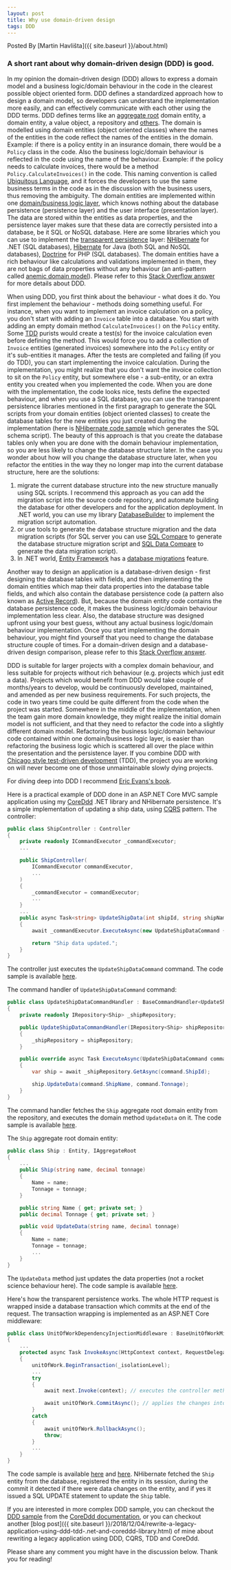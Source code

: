 ```yaml
---
layout: post
title: Why use domain-driven design
tags: DDD
---
```

Posted By [Martin Havlišta]({{ site.baseurl }}/about.html)

### A short rant about why domain-driven design (DDD) is good.
<!--more-->

In my opinion the domain-driven design (DDD) allows to express a domain model and a business logic/domain behaviour in the code in the clearest possible object oriented form. DDD defines a standardized approach how to design a domain model, so developers can understand the implementation more easily, and can effectively communicate with each other using the DDD terms. DDD defines terms like an [aggregate root](https://stackoverflow.com/questions/1958621/whats-an-aggregate-root) domain entity, a domain entity, a value object, a repository and [others](https://en.wikipedia.org/wiki/Domain-driven_design#Building_blocks). The domain is modelled using domain entities (object oriented classes)  where the names of the entities in the code reflect the names of the entities in the domain. Example: if there is a policy entity in an insurance domain, there would be a `Policy` class in the code. Also the business logic/domain behaviour is reflected in the code using the name of the behaviour. Example: if the policy needs to calculate invoices, there would be a method `Policy.CalculateInvoices()` in the code. This naming convention is called [Ubiquitous Language](https://martinfowler.com/bliki/UbiquitousLanguage.html), and it forces the developers to use the same business terms in the code as in the discussion with the business users, thus removing the ambiguity. The domain entities are implemented within one [domain/business logic layer](https://martinfowler.com/bliki/PresentationDomainDataLayering.html), which knows nothing about the database persistence (persistence layer) and the user interface (presentation layer). The data are stored within the entities as data properties, and the persistence layer makes sure that these data are correctly persisted into a database, be it SQL or NoSQL database. Here are some libraries which you can use to implement the [transparent persistence](https://stackoverflow.com/a/20863185/379279) layer: [NHibernate](http://nhibernate.info/) for .NET (SQL databases), [Hibernate](http://hibernate.org/) for Java (both SQL and NoSQL databases), [Doctrine](https://www.doctrine-project.org/projects/doctrine-orm/en/2.6/tutorials/getting-started.html) for PHP (SQL databases). The domain entities have a rich behaviour like calculations and validations implemented in them, they are not bags of data properties without any behaviour (an anti-pattern called [anemic domain model](https://www.martinfowler.com/bliki/AnemicDomainModel.html)). Please refer to this [Stack Overflow answer](https://stackoverflow.com/a/1222488/379279) for more details about DDD. 

When using DDD, you first think about the behaviour - what does it do. You first implement the behaviour - methods doing something useful. For instance, when you want to implement an invoice calculation on a policy, you don't start with adding an `Invoice` table into a database. You start with adding an empty domain method `CalculateInvoices()` on the `Policy` entity. Some [TDD](https://en.wikipedia.org/wiki/Test-driven_development) purists would create a test(s) for the invoice calculation even before defining the method. This would force you to add a collection of `Invoice` entities (generated invoices) somewhere into the `Policy` entity or it's sub-entities it manages. After the tests are completed and failing (if you do TDD), you can start implementing the invoice calculation. During the implementation, you might realize that you don't want the invoice collection to sit on the `Policy` entity, but somewhere else - a sub-entity, or an extra entity you created when you implemented the code. When you are done with the implementation, the code looks nice, tests define the expected behaviour, and when you use a SQL database, you can use the transparent persistence libraries mentioned in the first paragraph to generate the SQL scripts from your domain entities (object oriented classes) to create the database tables for the new entities you just created during the implementation (here is [NHibernate code sample](https://stackoverflow.com/a/1299550/379279) which generates the SQL schema script). The beauty of this approach is that you create the database tables only when you are done with the domain behaviour implementation, so you are less likely to change the database structure later. In the case you wonder about how will you change the database structure later, when you refactor the entities in the way they no longer map into the current database structure, here are the solutions: 
1. migrate the current database structure into the new structure manually using SQL scripts. I recommend this approach as you can add the migration script into the source code repository, and automate building the database for other developers and for the application deployment. In .NET world, you can use my library [DatabaseBuilder](https://github.com/xhafan/databasebuilder) to implement the migration script automation.
2. or use tools to generate the database structure migration and the data migration scripts (for SQL server you can use [SQL Compare](https://www.red-gate.com/products/sql-development/sql-compare/) to generate the database structure migration script and [SQL Data Compare](https://www.red-gate.com/products/sql-development/sql-data-compare/) to generate the data migration script).
3. In .NET world, [Entity Framework](https://en.wikipedia.org/wiki/Entity_Framework) has a [database migrations](https://docs.microsoft.com/en-us/ef/core/managing-schemas/migrations/) feature.

Another way to design an application is a database-driven design - first designing the database tables with fields, and then implementing the domain entities which map their data properties into the database table fields, and which also contain the database persistence code (a pattern also known as [Active Record](https://www.martinfowler.com/eaaCatalog/activeRecord.html)). But, because the domain entity code contains the database persistence code, it makes the business logic/domain behaviour implementation less clear. Also, the database structure was designed upfront using your best guess, without any actual business logic/domain behaviour implementation. Once you start implementing the domain behaviour, you might find yourself that you need to change the database structure couple of times. For a domain-driven design and a database-driven design comparison, please refer to this [Stack Overflow answer](https://stackoverflow.com/a/308647/379279).  


DDD is suitable for larger projects with a complex domain behaviour, and less suitable for projects without rich behaviour (e.g. projects which just edit a data). Projects which would benefit from DDD would take couple of months/years to develop, would be continuously developed, maintained, and amended as per new business requirements. For such projects, the code in two years time could be quite different from the code when the project was started. Somewhere in the middle of the implementation, when the team gain more domain knowledge, they might realize the initial domain model is not sufficient, and that they need to refactor the code into a slightly different domain model. Refactoring the business logic/domain behaviour code contained within one domain/business logic layer, is easier than refactoring the business logic which is scattered all over the place within the presentation and the persistence layer. If you combine DDD with [Chicago style test-driven development](https://softwareengineering.stackexchange.com/questions/123627/what-are-the-london-and-chicago-schools-of-tdd) (TDD), the project you are working on will never become one of those unmaintainable slowly dying projects.

For diving deep into DDD I recommend [Eric Evans's book](https://amzn.to/2E9dRAC).

Here is a practical example of DDD done in an ASP.NET Core MVC sample application using my [CoreDdd](https://github.com/xhafan/coreddd/) .NET library and NHibernate persistence. It's a simple implementation of updating a ship data, using [CQRS](https://martinfowler.com/bliki/CQRS.html) pattern. The controller:
```c#
public class ShipController : Controller
{
    private readonly ICommandExecutor _commandExecutor;
    ...

    public ShipController(
        ICommandExecutor commandExecutor,
        ...
    )
    {
        _commandExecutor = commandExecutor;
        ...
    }
    ...
    public async Task<string> UpdateShipData(int shipId, string shipName, decimal tonnage)
    {
        await _commandExecutor.ExecuteAsync(new UpdateShipDataCommand { ShipId = shipId, ShipName = shipName, Tonnage = tonnage });

        return "Ship data updated.";
    }
}
```
The controller just executes the `UpdateShipDataCommand` command. The code sample is available [here](https://github.com/xhafan/coreddd-sample/blob/master/src/CoreDddSampleAspNetCoreWebApp/Controllers/ShipController.cs).

The command handler of `UpdateShipDataCommand` command:
```c#
public class UpdateShipDataCommandHandler : BaseCommandHandler<UpdateShipDataCommand>
{
    private readonly IRepository<Ship> _shipRepository;

    public UpdateShipDataCommandHandler(IRepository<Ship> shipRepository)
    {
        _shipRepository = shipRepository;
    }

    public override async Task ExecuteAsync(UpdateShipDataCommand command)
    {
        var ship = await _shipRepository.GetAsync(command.ShipId);

        ship.UpdateData(command.ShipName, command.Tonnage);
    }
}
```
The command handler fetches the `Ship` aggregate root domain entity from the repository, and executes the domain method `UpdateData` on it. The code sample is available [here](https://github.com/xhafan/coreddd-sample/blob/master/src/CoreDddSampleWebAppCommon/Commands/UpdateShipDataCommandHandler.cs).

The `Ship` aggregate root domain entity:
```c#
public class Ship : Entity, IAggregateRoot
{
    ...
    public Ship(string name, decimal tonnage)
    {
        Name = name;
        Tonnage = tonnage;
    }

    public string Name { get; private set; }
    public decimal Tonnage { get; private set; }

    public void UpdateData(string name, decimal tonnage)
    {
        Name = name;
        Tonnage = tonnage;
        ...
    }
}
```
The `UpdateData` method just updates the data properties (not a rocket science behaviour here). The code sample is available [here](https://github.com/xhafan/coreddd-sample/blob/master/src/CoreDddSampleWebAppCommon/Domain/Ship.cs). 

Here's how the transparent persistence works. The whole HTTP request is wrapped inside a database transaction which commits at the end of the request. The transaction wrapping is implemented as an ASP.NET Core middleware:
```c#
public class UnitOfWorkDependencyInjectionMiddleware : BaseUnitOfWorkMiddleware
{
    ...
    protected async Task InvokeAsync(HttpContext context, RequestDelegate next, IUnitOfWork unitOfWork)
    {
        unitOfWork.BeginTransaction(_isolationLevel);
        ...
        try
        {
            await next.Invoke(context); // executes the controller method within

            await unitOfWork.CommitAsync(); // applies the changes into the database and commits the transaction
        }
        catch
        {
            await unitOfWork.RollbackAsync();
            throw;
        }
        ...
    }
}
```
The code sample is available [here](https://github.com/xhafan/coreddd/blob/master/src/CoreDdd.AspNetCore/Middlewares/UnitOfWorkDependencyInjectionMiddleware.cs) and [here](https://github.com/xhafan/coreddd/blob/master/src/CoreDdd.AspNetCore/Middlewares/BaseUnitOfWorkMiddleware.cs). NHibernate fetched the `Ship` entity from the database, registered the entity in its session, during the commit it detected if there were data changes on the entity, and if yes it issued a SQL UPDATE statement to update the `Ship` table. 

If you are interested in more complex DDD sample, you can checkout the [DDD sample](https://github.com/xhafan/coreddd/wiki/DDD-sample) from the [CoreDdd documentation](https://github.com/xhafan/coreddd/wiki), or you can checkout another [blog post]({{ site.baseurl }}/2018/12/04/rewrite-a-legacy-application-using-ddd-tdd-.net-and-coreddd-library.html) of mine about rewriting a legacy application using DDD, CQRS, TDD and CoreDdd.

Please share any comment you might have in the discussion below. Thank you for reading!